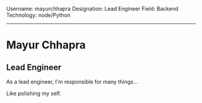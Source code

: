 Username: mayurchhapra
Designation: Lead Engineer
Field: Backend
Technology: node/Python

-----------------------
# Mayur Chhapra

##  Lead Engineer

As a lead engineer, I'm responsible for many things...

Like polishing my self.